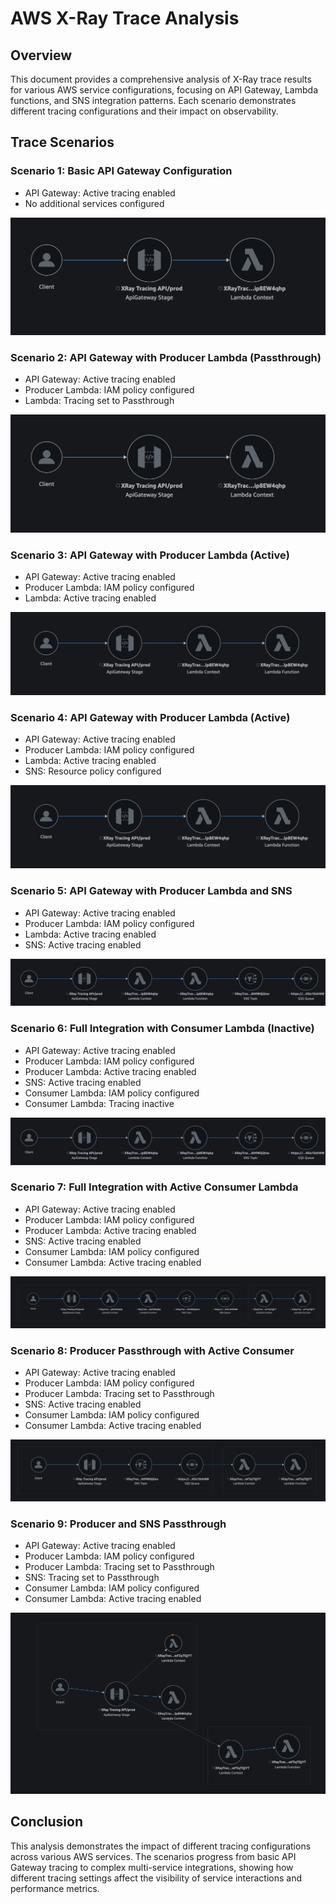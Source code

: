 # AWS X-Ray Trace Analysis

## Overview

This document provides a comprehensive analysis of X-Ray trace results for various AWS service configurations, focusing on API Gateway, Lambda functions, and SNS integration patterns. Each scenario demonstrates different tracing configurations and their impact on observability.

## Trace Scenarios

### Scenario 1: Basic API Gateway Configuration

- API Gateway: Active tracing enabled
- No additional services configured

![X-Ray Trace Analysis](img-1.png)

### Scenario 2: API Gateway with Producer Lambda (Passthrough)

- API Gateway: Active tracing enabled
- Producer Lambda: IAM policy configured
- Lambda: Tracing set to Passthrough

![X-Ray Trace Analysis](img-1.png)

### Scenario 3: API Gateway with Producer Lambda (Active)

- API Gateway: Active tracing enabled
- Producer Lambda: IAM policy configured
- Lambda: Active tracing enabled

![X-Ray Trace Analysis](img-2.png)

### Scenario 4: API Gateway with Producer Lambda (Active)

- API Gateway: Active tracing enabled
- Producer Lambda: IAM policy configured
- Lambda: Active tracing enabled
- SNS: Resource policy configured

![X-Ray Trace Analysis](img-2.png)

### Scenario 5: API Gateway with Producer Lambda and SNS

- API Gateway: Active tracing enabled
- Producer Lambda: IAM policy configured
- Lambda: Active tracing enabled
- SNS: Active tracing enabled

![X-Ray Trace Analysis](img-3.png)

### Scenario 6: Full Integration with Consumer Lambda (Inactive)

- API Gateway: Active tracing enabled
- Producer Lambda: IAM policy configured
- Producer Lambda: Active tracing enabled
- SNS: Active tracing enabled
- Consumer Lambda: IAM policy configured
- Consumer Lambda: Tracing inactive

![X-Ray Trace Analysis](img-3.png)

### Scenario 7: Full Integration with Active Consumer Lambda

- API Gateway: Active tracing enabled
- Producer Lambda: IAM policy configured
- Producer Lambda: Active tracing enabled
- SNS: Active tracing enabled
- Consumer Lambda: IAM policy configured
- Consumer Lambda: Active tracing enabled

![X-Ray Trace Analysis](img-4.png)

### Scenario 8: Producer Passthrough with Active Consumer

- API Gateway: Active tracing enabled
- Producer Lambda: IAM policy configured
- Producer Lambda: Tracing set to Passthrough
- SNS: Active tracing enabled
- Consumer Lambda: IAM policy configured
- Consumer Lambda: Active tracing enabled

![X-Ray Trace Analysis](img-5.png)

### Scenario 9: Producer and SNS Passthrough

- API Gateway: Active tracing enabled
- Producer Lambda: IAM policy configured
- Producer Lambda: Tracing set to Passthrough
- SNS: Tracing set to Passthrough
- Consumer Lambda: IAM policy configured
- Consumer Lambda: Active tracing enabled

![X-Ray Trace Analysis](img-6.png)

## Conclusion

This analysis demonstrates the impact of different tracing configurations across various AWS services. The scenarios progress from basic API Gateway tracing to complex multi-service integrations, showing how different tracing settings affect the visibility of service interactions and performance metrics.
